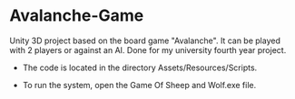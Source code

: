 # Avalanche-Game
Unity 3D project based on the board game "Avalanche". It can be played with 2 players or against an AI. Done for my university fourth year project.

- The code is located in the directory Assets/Resources/Scripts.

- To run the system, open the Game Of Sheep and Wolf.exe file.
